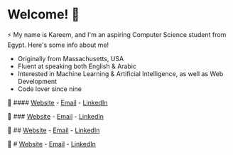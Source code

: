 # Welcome! 👋

⚡ My name is Kareem, and I'm an aspiring Computer Science student from Egypt. Here's some info about me!
- Originally from Massachusetts, USA
- Fluent at speaking both English & Arabic
- Interested in Machine Learning & Artificial Intelligence, as well as Web Development
- Code lover since nine

💬 #### [Website](https://kareem-elewa.web.app) - [Email](mailto:kareem.elew@gmail.com) - [LinkedIn](www.linkedin.com/in/kareemelewa)

💬 ### [Website](https://kareem-elewa.web.app) - [Email](mailto:kareem.elew@gmail.com) - [LinkedIn](www.linkedin.com/in/kareemelewa)

💬 ## [Website](https://kareem-elewa.web.app) - [Email](mailto:kareem.elew@gmail.com) - [LinkedIn](www.linkedin.com/in/kareemelewa)

💬 # [Website](https://kareem-elewa.web.app) - [Email](mailto:kareem.elew@gmail.com) - [LinkedIn](www.linkedin.com/in/kareemelewa)